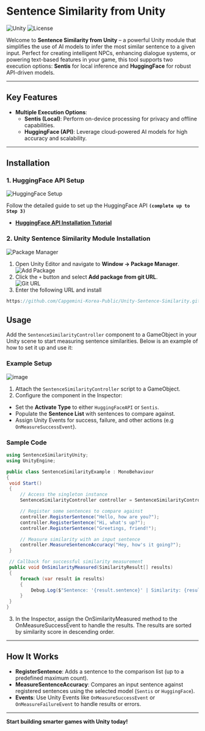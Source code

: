# Sentence Similarity from Unity

![Unity](https://img.shields.io/badge/Unity-2023.2+-black.svg?style=flat&logo=unity) ![License](https://img.shields.io/badge/License-MIT-blue.svg?style=flat) 

Welcome to **Sentence Similarity from Unity** – a powerful Unity module that simplifies the use of AI models to infer the most similar sentence to a given input. Perfect for creating intelligent NPCs, enhancing dialogue systems, or powering text-based features in your game, this tool supports two execution options: **Sentis** for local inference and **HuggingFace** for robust API-driven models.

---

## Key Features

- **Multiple Execution Options**: 
  - **Sentis (Local)**: Perform on-device processing for privacy and offline capabilities.
  - **HuggingFace (API)**: Leverage cloud-powered AI models for high accuracy and scalability.

---

## Installation

### 1. HuggingFace API Setup
![HuggingFace Setup](https://github.com/user-attachments/assets/f5dabc08-fc79-402b-9c64-3d868e290b9b)

Follow the detailed guide to set up the HuggingFace API **`(complete up to Step 3)`**
- **[HuggingFace API Installation Tutorial](https://thomassimonini.substack.com/p/building-a-smart-robot-ai-using-hugging)**

### 2. Unity Sentence Similarity Module Installation
![Package Manager](https://github.com/user-attachments/assets/ea7df365-e492-4732-8934-eba837176f73)

1. Open Unity Editor and navigate to **Window → Package Manager**.  
   ![Add Package](https://github.com/user-attachments/assets/a5769f40-dd93-4753-9806-14bc72f9a7f7)  
2. Click the `+` button and select **Add package from git URL**.  
   ![Git URL](https://github.com/user-attachments/assets/85bb23e0-784b-4619-aa43-5ce684187198)  
3. Enter the following URL and install
```csharp
https://github.com/Capgemini-Korea-Public/Unity-Sentence-Similarity.git
```
## Usage

Add the `SentenceSimilarityController` component to a GameObject in your Unity scene to start measuring sentence similarities. Below is an example of how to set it up and use it:

### Example Setup
![image](https://github.com/user-attachments/assets/e0a8a4d3-5788-4af3-9dd6-5d432fbf1e5c)

1. Attach the `SentenceSimilarityController` script to a GameObject.
2. Configure the component in the Inspector:
- Set the **Activate Type** to either `HuggingFaceAPI` or `Sentis`.
- Populate the **Sentence List** with sentences to compare against.
- Assign Unity Events for success, failure, and other actions (e.g `OnMeasureSuccessEvent`).

### Sample Code
```csharp
using SentenceSimilarityUnity;
using UnityEngine;

public class SentenceSimilarityExample : MonoBehaviour
{
 void Start()
 {
     // Access the singleton instance
     SentenceSimilarityController controller = SentenceSimilarityController.Instance;

     // Register some sentences to compare against
     controller.RegisterSentence("Hello, how are you?");
     controller.RegisterSentence("Hi, what's up?");
     controller.RegisterSentence("Greetings, friend!");

     // Measure similarity with an input sentence
     controller.MeasureSentenceAccuracy("Hey, how's it going?");
 }

 // Callback for successful similarity measurement
 public void OnSimilarityMeasured(SimilarityResult[] results)
 {
     foreach (var result in results)
     {
         Debug.Log($"Sentence: '{result.sentence}' | Similarity: {result.accuracy}");
     }
 }
}
```

3. In the Inspector, assign the OnSimilarityMeasured method to the OnMeasureSuccessEvent to handle the results. The results are sorted by similarity score in descending order.

---

## How It Works

- **RegisterSentence**: Adds a sentence to the comparison list (up to a predefined maximum count).
- **MeasureSentenceAccuracy**: Compares an input sentence against registered sentences using the selected model (`Sentis` or `HuggingFace`).
- **Events**: Use Unity Events like `OnMeasureSuccessEvent` or `OnMeasureFailureEvent` to handle results or errors.

---

**Start building smarter games with Unity today!**
